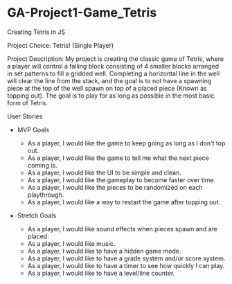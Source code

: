 # GA-Project1-Game_Tetris
Creating Tetris in JS


Project Choice:
  Tetris! (Single Player)

Project Description:
  My project is creating the classic game of Tetris, where a player will control a falling block consisting of 4 smaller blocks arranged in set patterns to fill a gridded well. Completing a horizontal line in the well will clear the line from the stack, and the goal is to not have a spawning piece at the top of the well spawn on top of a placed piece (Known as topping out). The goal is to play for as long as possible in the most basic form of Tetris.


User Stories
  
- MVP Goals
  - As a player, I would like the game to keep going as long as I don't top out.
  - As a player, I would like the game to tell me what the next piece coming is.
  - As a player, I would like the UI to be simple and clean.
  - As a player, I would like the gameplay to become faster over time.
  - As a player, I would like the pieces to be randomized on each playthrough.
  - As a player, I would like a way to restart the game after topping out.

- Stretch Goals
  - As a player, I would like sound effects when pieces spawn and are placed.
  - As a player, I would like music.
  - As a player, I would like to have a hidden game mode.
  - As a player, I would like to have a grade system and/or score system.
  - As a player, I would like to have a timer to see how quickly I can play.
  - As a player, I would like to have a level/line counter.
